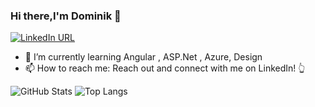 ### Hi there,I'm Dominik 👋 


[![LinkedIn URL](https://img.shields.io/static/v1?color=blue&label=linkedin&logo=linkedin&logoColor=white&style=for-the-badge&message=Connect)](https://pl.linkedin.com/in/dominik-wiklinski)


- 🌱 I’m currently learning Angular , ASP.Net , Azure, Design 
- 📫 How to reach me: Reach out and connect with me on LinkedIn! 👆


![GitHub Stats](https://github-readme-stats.vercel.app/api?username=domel2222&theme=chartreuse-dark&show_icons=true&count_private=false)
![Top Langs](https://github-readme-stats.vercel.app/api/top-langs/?username=domel2222&layout=compact&theme=neon-palenight&hide_border=true)
